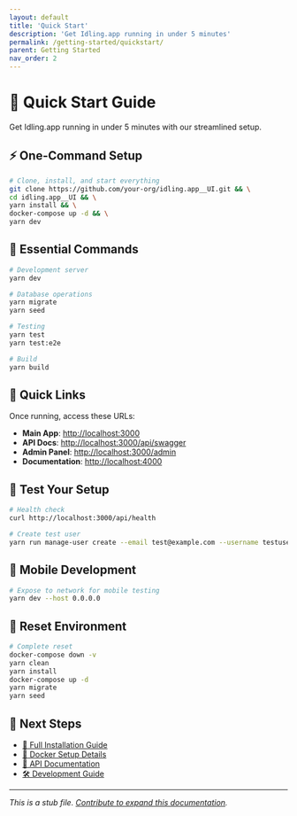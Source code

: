 ```yaml
---
layout: default
title: 'Quick Start'
description: 'Get Idling.app running in under 5 minutes'
permalink: /getting-started/quickstart/
parent: Getting Started
nav_order: 2
---
```


# 🏃 Quick Start Guide

Get Idling.app running in under 5 minutes with our streamlined setup.

## ⚡ One-Command Setup

```bash
# Clone, install, and start everything
git clone https://github.com/your-org/idling.app__UI.git && \
cd idling.app__UI && \
yarn install && \
docker-compose up -d && \
yarn dev
```

## 🎯 Essential Commands

```bash
# Development server
yarn dev

# Database operations
yarn migrate
yarn seed

# Testing
yarn test
yarn test:e2e

# Build
yarn build
```

## 🔗 Quick Links

Once running, access these URLs:

- **Main App**: [http://localhost:3000](http://localhost:3000)
- **API Docs**: [http://localhost:3000/api/swagger](http://localhost:3000/api/swagger)
- **Admin Panel**: [http://localhost:3000/admin](http://localhost:3000/admin)
- **Documentation**: [http://localhost:4000](http://localhost:4000)

## 🧪 Test Your Setup

```bash
# Health check
curl http://localhost:3000/api/health

# Create test user
yarn run manage-user create --email test@example.com --username testuser
```

## 📱 Mobile Development

```bash
# Expose to network for mobile testing
yarn dev --host 0.0.0.0
```

## 🔄 Reset Environment

```bash
# Complete reset
docker-compose down -v
yarn clean
yarn install
docker-compose up -d
yarn migrate
yarn seed
```

## 🚀 Next Steps

- [📖 Full Installation Guide](/getting-started/installation/)
- [🐳 Docker Setup Details](/getting-started/docker/)
- [🔌 API Documentation](/api/)
- [🛠️ Development Guide](/development/)

---

_This is a stub file. [Contribute to expand this documentation](/community/contributing/)._
